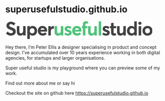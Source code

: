 # superusefulstudio.github.io


![Super Useful Studio](https://raw.githubusercontent.com/superusefulstudio/superusefulstudio.github.io/master/Superusefulstudio_2x.38d24220.png?raw=true "SuperUsefulStudio")  

Hey there, I’m Peter Ellis a designer specialising in product and concept design. I’ve accumulated over 10 years experience working in both digital agencies, for startups and larger organisations. 

Super useful studio is my playground where you can preview some of my work. 

Find out more about me or say hi

Checkout the site on github here https://superusefulstudio.github.io
